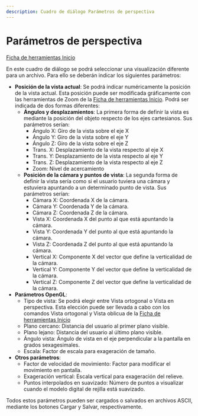 ```yaml
---
description: Cuadro de diálogo Parámetros de perspectiva
---
```


# Parámetros de perspectiva

[Ficha de herramientas Inicio](../fichas-de-herramientas/untitled-251/)

En este cuadro de diálogo se podrá seleccionar una visualización diferente para un archivo. Para ello se deberán indicar los siguientes parámetros:

* **Posición de la vista actual**: Se podrá indicar numéricamente la posición de la vista actual. Esta posición puede ser modificada gráficamente con las herramientas de Zoom de la [Ficha de herramientas Inicio](../fichas-de-herramientas/untitled-251/). Podrá ser indicada de dos formas diferentes:
  * **Ángulos y desplazamientos**: La primera forma de definir la vista es mediante la posición del objeto respecto de los ejes cartesianos. Sus parámetros serían:
    * Ángulo X: Giro de la vista sobre el eje X
    * Ángulo Y: Giro de la vista sobre el eje Y
    * Ángulo Z: Giro de la vista sobre el eje Z
    * Trans. X: Desplazamiento de la vista respecto al eje X
    * Trans. Y: Desplazamiento de la vista respecto al eje Y
    * Trans. Z: Desplazamiento de la vista respecto al eje Z
    * Zoom: Nivel de acercamiento
  * **Posición de la cámara y puntos de vista**: La segunda forma de definir la vista sería como si el usuario tuviera una cámara y estuviera apuntando a un determinado punto de vista. Sus parámetros serían:
    * Cámara X: Coordenada X de la cámara.
    * Cámara Y: Coordenada Y de la cámara.
    * Cámara Z: Coordenada Z de la cámara.
    * Vista X: Coordenada X del punto al que está apuntando la cámara.
    * Vista Y: Coordenada Y del punto al que está apuntando la cámara.
    * Vista Z: Coordenada Z del punto al que está apuntando la cámara.
    * Vertical X: Componente X del vector que define la verticalidad de la cámara.
    * Vertical Y: Componente Y del vector que define la verticalidad de la cámara.
    * Vertical Z: Componente Z del vector que define la verticalidad de la cámara.
* **Parámetros OpenGL**:
  * Tipo de vista: Se podrá elegir entre Vista ortogonal o Vista en perspectiva. Esta elección puede ser llevada a cabo con los comandos Vista ortogonal  y Vista oblicua  de la [Ficha de herramientas Inicio](../fichas-de-herramientas/untitled-251/)
  * Plano cercano: Distancia del usuario al primer plano visible.
  * Plano lejano: Distancia del usuario al último plano visible.
  * Ángulo vista: Ángulo de vista en el eje perpendicular a la pantalla en grados sexagesimales.
  * Escala: Factor de escala para exageración de tamaño.
* **Otros parámetros**:
  * Factor de velocidad de movimiento: Factor para modificar el movimiento en pantalla.
  * Exageración vertical: Escala vertical para exageración del relieve.
  * Puntos interpolados en suavizado: Número de puntos a visualizar cuando el modelo digital de rejilla está suavizado.

Todos estos parámetros pueden ser cargados o salvados en archivos ASCII, mediante los botones Cargar y Salvar, respectivamente.

